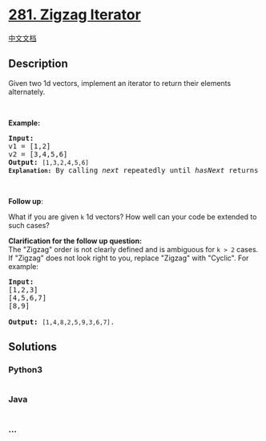 # [281. Zigzag Iterator](https://leetcode.com/problems/zigzag-iterator)

[中文文档](/solution/0200-0299/0281.Zigzag%20Iterator/README.md)

## Description

<p>Given two 1d vectors, implement an iterator to return their elements alternately.</p>

<p> </p>

<p><strong>Example:</strong></p>

<pre>
<strong>Input:</strong>
v1 = [1,2]
v2 = [3,4,5,6] 
<strong>Output:</strong> <code>[1,3,2,4,5,6]
<strong>Explanation:</strong></code> By calling <i>next</i> repeatedly until <i>hasNext</i> returns <code>false</code>, the order of elements returned by <i>next</i> should be: <code>[1,3,2,4,5,6]</code>.</pre>

<p> </p>

<p><b>Follow up</b>:</p>

<p>What if you are given <code>k</code> 1d vectors? How well can your code be extended to such cases?</p>

<p><strong>Clarification </strong><b>for the follow up question</b><strong>:</strong><br />
The "Zigzag" order is not clearly defined and is ambiguous for <code>k > 2</code> cases. If "Zigzag" does not look right to you, replace "Zigzag" with "Cyclic". For example:</p>

<pre>
<strong>Input:</strong>
[1,2,3]
[4,5,6,7]
[8,9]

<strong>Output: </strong><code>[1,4,8,2,5,9,3,6,7]</code>.
</pre>

## Solutions

<!-- tabs:start -->

### **Python3**

```python

```

### **Java**

```java

```

### **...**

```

```

<!-- tabs:end -->
